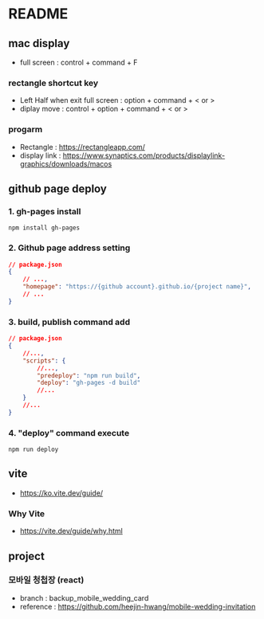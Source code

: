 # README

## mac display
- full screen : control + command + F

### rectangle shortcut key
- Left Half when exit full screen : option + command + < or >
- diplay move : control + option + command + < or >

### progarm
- Rectangle : https://rectangleapp.com/
- display link : https://www.synaptics.com/products/displaylink-graphics/downloads/macos

## github page deploy

### 1. gh-pages install
```shell
npm install gh-pages
```
### 2. Github page address setting
```json
// package.json
{
    // ...,
    "homepage": "https://{github account}.github.io/{project name}",
    // ...
}
```
### 3. build, publish command add
```json
// package.json
{
    //...,
    "scripts": {
        //...,
        "predeploy": "npm run build",
        "deploy": "gh-pages -d build"
        //...
    }
    //...
}
```
### 4. "deploy" command execute
```shell
npm run deploy
```

## vite
- https://ko.vite.dev/guide/

### Why Vite
- https://vite.dev/guide/why.html

## project
### 모바일 청첩장 (react)
- branch : backup_mobile_wedding_card
- reference : https://github.com/heejin-hwang/mobile-wedding-invitation
